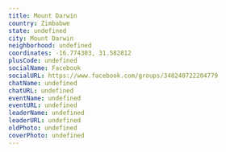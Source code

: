 ```yaml
---
title: Mount Darwin
country: Zimbabwe
state: undefined
city: Mount Darwin
neighborhood: undefined
coordinates: -16.774303, 31.582812
plusCode: undefined
socialName: Facebook
socialURL: https://www.facebook.com/groups/348240722204779
chatName: undefined
chatURL: undefined
eventName: undefined
eventURL: undefined
leaderName: undefined
leaderURL: undefined
oldPhoto: undefined
coverPhoto: undefined
---
```

